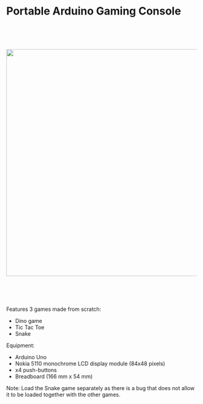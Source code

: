 # Portable Arduino Gaming Console

<br /><br /><br />
<p align="center">
<img src="https://github.com/zainamir-98/portable-arduino-gaming-console/blob/main/pic_snake.jpg" width="600">
</p>
<br /><br /><br />

Features 3 games made from scratch:
*  Dino game
*  Tic Tac Toe
*  Snake

Equipment:
*  Arduino Uno
*  Nokia 5110 monochrome LCD display module (84x48 pixels)
*  x4 push-buttons
*  Breadboard (166 mm x 54 mm)

Note: Load the Snake game separately as there is a bug that does not allow it to be loaded together with the other games.
